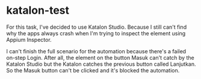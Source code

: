 # katalon-test

For this task, I've decided to use Katalon Studio. Because I still can't find why the apps always crash when I'm trying to inspect the element using Appium Inspector.

I can't finish the full scenario for the automation because there's a failed on-step Login. After all, the element on the button Masuk can't catch by the Katalon Studio but the Katalon catches the previous button called Lanjutkan. So the Masuk button can't be clicked and it's blocked the automation.
